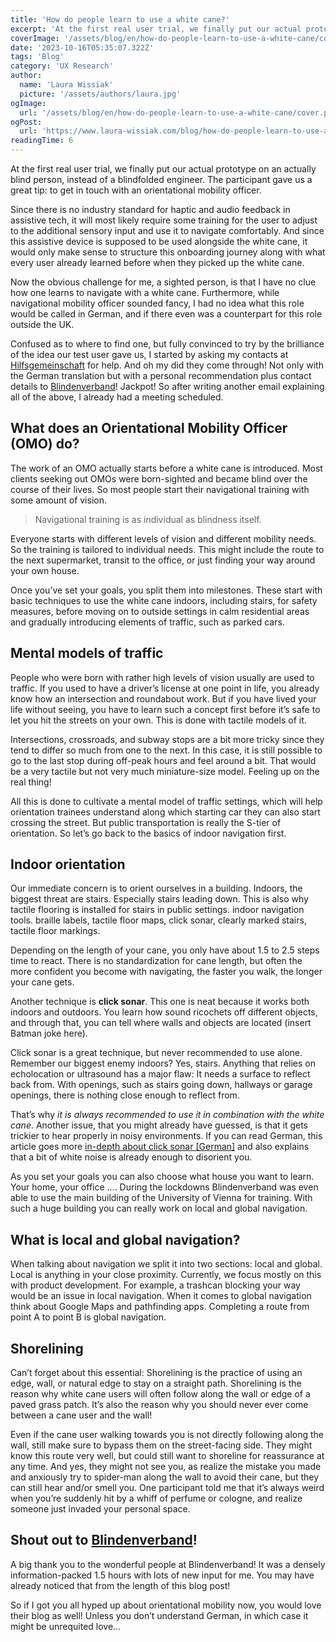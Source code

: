 ```yaml
---
title: 'How do people learn to use a white cane?'
excerpt: 'At the first real user trial, we finally put our actual prototype on an actually blind person, instead of a blindfolded engineer. The participant gave us a great tip: to get in touch with an orientational mobility officer.Since there is no industry standard for haptic...'
coverImage: '/assets/blog/en/how-do-people-learn-to-use-a-white-cane/cover.png'
date: '2023-10-16T05:35:07.322Z'
tags: 'Blog'
category: 'UX Research'
author:
  name: 'Laura Wissiak'
  picture: '/assets/authors/laura.jpg'
ogImage:
  url: '/assets/blog/en/how-do-people-learn-to-use-a-white-cane/cover.png'
ogPost:
  url: 'https://www.laura-wissiak.com/blog/how-do-people-learn-to-use-a-white-cane'
readingTime: 6
---
```


At the first real user trial, we finally put our actual prototype on an actually blind person, instead of a blindfolded engineer. The participant gave us a great tip: to get in touch with an orientational mobility officer.

Since there is no industry standard for haptic and audio feedback in assistive tech, it will most likely require some training for the user to adjust to the additional sensory input and use it to navigate comfortably. And since this assistive device is supposed to be used alongside the white cane, it would only make sense to structure this onboarding journey along with what every user already learned before when they picked up the white cane.

Now the obvious challenge for me, a sighted person, is that I have no clue how one learns to navigate with a white cane. Furthermore, while navigational mobility officer sounded fancy, I had no idea what this role would be called in German, and if there even was a counterpart for this role outside the UK.

Confused as to where to find one, but fully convinced to try by the brilliance of the idea our test user gave us, I started by asking my contacts at [Hilfsgemeinschaft](https://www.hilfsgemeinschaft.at/) for help. And oh my did they come through! Not only with the German translation but with a personal recommendation plus contact details to [Blindenverband](https://www.blindenverband-wnb.at/)! Jackpot! So after writing another email explaining all of the above, I already had a meeting scheduled.

## What does an Orientational Mobility Officer (OMO) do?

The work of an OMO actually starts before a white cane is introduced. Most clients seeking out OMOs were born-sighted and became blind over the course of their lives. So most people start their navigational training with some amount of vision.

> Navigational training is as individual as blindness itself.

Everyone starts with different levels of vision and different mobility needs. So the training is tailored to individual needs. This might include the route to the next supermarket, transit to the office, or just finding your way around your own house.

Once you’ve set your goals, you split them into milestones. These start with basic techniques to use the white cane indoors, including stairs, for safety measures, before moving on to outside settings in calm residential areas and gradually introducing elements of traffic, such as parked cars.

## Mental models of traffic

People who were born with rather high levels of vision usually are used to traffic. If you used to have a driver’s license at one point in life, you already know how an intersection and roundabout work. But if you have lived your life without seeing, you have to learn such a concept first before it’s safe to let you hit the streets on your own. This is done with tactile models of it.

Intersections, crossroads, and subway stops are a bit more tricky since they tend to differ so much from one to the next. In this case, it is still possible to go to the last stop during off-peak hours and feel around a bit. That would be a very tactile but not very much miniature-size model. Feeling up on the real thing!

All this is done to cultivate a mental model of traffic settings, which will help orientation trainees understand along which starting car they can also start crossing the street. But public transportation is really the S-tier of orientation. So let’s go back to the basics of indoor navigation first.

## Indoor orientation

Our immediate concern is to orient ourselves in a building. Indoors, the biggest threat are stairs. Especially stairs leading down. This is also why tactile flooring is installed for stairs in public settings.
indoor navigation tools. braille labels, tactile floor maps, click sonar, clearly marked stairs, tactile floor markings.

Depending on the length of your cane, you only have about 1.5 to 2.5 steps time to react. There is no standardization for cane length, but often the more confident you become with navigating, the faster you walk, the longer your cane gets.

Another technique is **click sonar**. This one is neat because it works both indoors and outdoors. You learn how sound ricochets off different objects, and through that, you can tell where walls and objects are located (insert Batman joke here).

Click sonar is a great technique, but never recommended to use alone. Remember our biggest enemy indoors? Yes, stairs. Anything that relies on echolocation or ultrasound has a major flaw: It needs a surface to reflect back from. With openings, such as stairs going down, hallways or garage openings, there is nothing close enough to reflect from.

That’s why _it is always recommended to use it in combination with the white cane_. Another issue, that you might already have guessed, is that it gets trickier to hear properly in noisy environments. If you can read German, this article goes more [in-depth about click sonar [German]](https://www.blindenverband-wnb.at/blog/mit-klick-sonar-sicher-durch-den-alltag/) and also explains that a bit of white noise is already enough to disorient you.

As you set your goals you can also choose what house you want to learn. Your home, your office …. During the lockdowns Blindenverband was even able to use the main building of the University of Vienna for training. With such a huge building you can really work on local and global navigation.

## What is local and global navigation?

When talking about navigation we split it into two sections: local and global. Local is anything in your close proximity. Currently, we focus mostly on this with product development. For example, a trashcan blocking your way would be an issue in local navigation. When it comes to global navigation think about Google Maps and pathfinding apps. Completing a route from point A to point B is global navigation.

## Shorelining

Can’t forget about this essential: Shorelining is the practice of using an edge, wall, or natural edge to stay on a straight path. Shorelining is the reason why white cane users will often follow along the wall or edge of a paved grass patch. It’s also the reason why you should never ever come between a cane user and the wall!

Even if the cane user walking towards you is not directly following along the wall, still make sure to bypass them on the street-facing side. They might know this route very well, but could still want to shoreline for reassurance at any time. And yes, they might not see you, as realize the mistake you made and anxiously try to spider-man along the wall to avoid their cane, but they can still hear and/or smell you. One participant told me that it’s always weird when you’re suddenly hit by a whiff of perfume or cologne, and realize someone just invaded your personal space.

## Shout out to [Blindenverband](https://www.blindenverband-wnb.at/)!

A big thank you to the wonderful people at Blindenverband! It was a densely information-packed 1.5 hours with lots of new input for me. You may have already noticed that from the length of this blog post!

So if I got you all hyped up about orientational mobility now, you would love their blog as well! Unless you don’t understand German, in which case it might be unrequited love…

